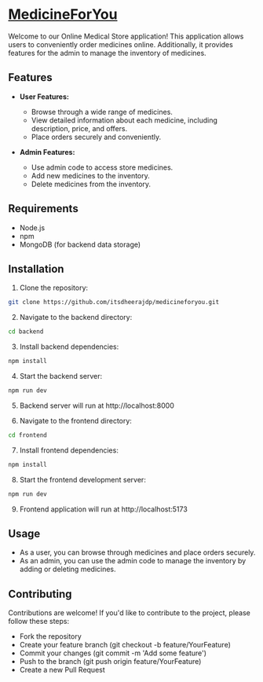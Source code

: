 # [MedicineForYou](https://medicineforyou.vercel.app/)

Welcome to our Online Medical Store application! This application allows users to conveniently order medicines online. Additionally, it provides features for the admin to manage the inventory of medicines.

## Features

- **User Features:**
  - Browse through a wide range of medicines.
  - View detailed information about each medicine, including description, price, and offers.
  - Place orders securely and conveniently.
  
- **Admin Features:**
  - Use admin code to access store medicines.
  - Add new medicines to the inventory.
  - Delete medicines from the inventory.

## Requirements

- Node.js
- npm
- MongoDB (for backend data storage)

## Installation

1. Clone the repository:

```bash
git clone https://github.com/itsdheerajdp/medicineforyou.git
```

2. Navigate to the backend directory:
   
```bash
cd backend
```
3. Install backend dependencies:

```bash
npm install
```
4. Start the backend server:

```bash
npm run dev
```
5. Backend server will run at http://localhost:8000

6. Navigate to the frontend directory:

```bash
cd frontend
```

7. Install frontend dependencies:
```bash
npm install
```
8. Start the frontend development server:
```bash
npm run dev
```
9. Frontend application will run at http://localhost:5173
    
## Usage
- As a user, you can browse through medicines and place orders securely.
- As an admin, you can use the admin code to manage the inventory by adding or deleting medicines.

## Contributing
Contributions are welcome! If you'd like to contribute to the project, please follow these steps:
- Fork the repository
- Create your feature branch (git checkout -b feature/YourFeature)
- Commit your changes (git commit -m 'Add some feature')
- Push to the branch (git push origin feature/YourFeature)
- Create a new Pull Request


